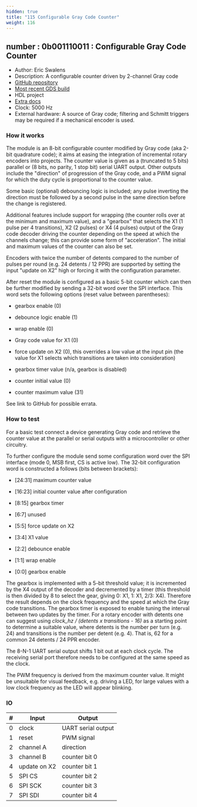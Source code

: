```yaml
---
hidden: true
title: "115 Configurable Gray Code Counter"
weight: 116
---
```


## number : 0b001110011 : Configurable Gray Code Counter

* Author: Eric Swalens
* Description: A configurable counter driven by 2-channel Gray code
* [GitHub repository](https://github.com/swalense/tt02-graycode_counter)
* [Most recent GDS build](https://github.com/swalense/tt02-graycode_counter/actions/runs/3602237769)
* HDL project
* [Extra docs](https://github.com/swalense/tt02-graycode_counter#readme)
* Clock: 5000 Hz
* External hardware: A source of Gray code; filtering and Schmitt triggers may be required if a mechanical encoder is used.




### How it works

The module is an 8-bit configurable counter modified by Gray code (aka 2-bit quadrature code);
it aims at easing the integration of incremental rotary encoders into projects.
The counter value is given as a (truncated to 5 bits) parallel or (8 bits, no parity, 1 stop bit) serial UART output.
Other outputs include the "direction" of progression of the Gray code, and a PWM signal for which the duty cycle is proportional to the counter value.

Some basic (optional) debouncing logic is included; any pulse inverting the direction must be followed by a second pulse in the same direction
before the change is registered.

Additional features include support for wrapping (the counter rolls over at the minimum and maximum value),
and a "gearbox" that selects the X1 (1 pulse per 4 transitions), X2 (2 pulses) or X4 (4 pulses) output of the Gray code decoder driving the counter
depending on the speed at which the channels change; this can provide some form of "acceleration".
The initial and maximum values of the counter can also be set.  

Encoders with twice the number of detents compared to the number of pulses per round (e.g. 24 detents / 12 PPR) are supported 
by setting the input "update on X2" high or forcing it with the configuration parameter.

After reset the module is configured as a basic 5-bit counter which can then be further modified by sending a 32-bit word over the SPI interface.
This word sets the following options (reset value between parentheses):

- gearbox enable (0)

- debounce logic enable (1)

- wrap enable (0)

- Gray code value for X1 (0)

- force update on X2 (0), this overrides a low value at the input pin (the value for X1 selects which transitions are taken into consideration)

- gearbox timer value (n/a, gearbox is disabled)

- counter initial value (0)

- counter maximum value (31)

See link to GitHub for possible errata.


### How to test

For a basic test connect a device generating Gray code and retrieve the counter value at the parallel or serial outputs with a microcontroller or other circuitry.

To further configure the module send some configuration word over the SPI interface (mode 0, MSB first, CS is active low).
The 32-bit configuration word is constructed a follows (bits between brackets):

- [24:31] maximum counter value

- [16:23] initial counter value after configuration

- [8:15] gearbox timer

- [6:7] unused

- [5:5] force update on X2

- [3:4] X1 value

- [2:2] debounce enable

- [1:1] wrap enable

- [0:0] gearbox enable

The gearbox is implemented with a 5-bit threshold value; it is incremented by the X4 output of the decoder and decremented by a timer
(this threshold is then divided by 8 to select the gear, giving 0: X1, 1: X1, 2/3: X4).
Therefore the result depends on the clock frequency and the speed at which the Gray code transitions. The gearbox timer is exposed to enable tuning
the interval between two updates by the timer.
For a rotary encoder with detents one can suggest using *clock_hz / (detents x transitions - 16)* as a starting point to determine a suitable value,
where detents is the number per turn (e.g. 24) and transitions is the number per detent (e.g. 4). That is, 62 for a common 24 detents / 24 PPR encoder.

The 8-N-1 UART serial output shifts 1 bit out at each clock cycle. The receiving serial port therefore needs to be configured at the same speed as the clock.

The PWM frequency is derived from the maximum counter value. It might be unsuitable for visual feedback, e.g. driving a LED, for large values with a low
clock frequency as the LED will appear blinking.


### IO

| # | Input        | Output       |
|---|--------------|--------------|
| 0 | clock  | UART serial output |
| 1 | reset  | PWM signal |
| 2 | channel A  | direction |
| 3 | channel B  | counter bit 0 |
| 4 | update on X2  | counter bit 1 |
| 5 | SPI CS  | counter bit 2 |
| 6 | SPI SCK  | counter bit 3 |
| 7 | SPI SDI  | counter bit 4 |
